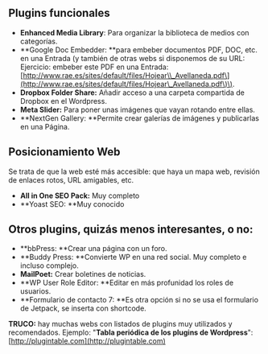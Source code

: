 ## Plugins funcionales

* **Enhanced Media Library**: Para organizar la biblioteca de medios con categorías.
* **Google Doc Embedder: **para embeber documentos PDF, DOC, etc. en una Entrada \(y también de otras webs si disponemos de su URL: Ejercicio: embeber este PDF en una Entrada: [http://www.rae.es/sites/default/files/Hojear\\_Avellaneda.pdf\](http://www.rae.es/sites/default/files/Hojear\_Avellaneda.pdf\)\).
* **Dropbox Folder Share:** Añadir acceso a una carpeta compartida de Dropbox en el Wordpress.
* **Meta Slider:** Para poner unas imágenes que vayan rotando entre ellas.
* **NextGen Gallery: **Permite crear galerías de imágenes y publicarlas en una Página.

## Posicionamiento Web

Se trata de que la web esté más accesible: que haya un mapa web, revisión de enlaces rotos, URL amigables, etc.

* **All in One SEO Pack:** Muy completo
* **Yoast SEO: **Muy conocido

## Otros plugins, quizás menos interesantes, o no:

* **bbPress: **Crear una página con un foro.
* **Buddy Press: **Convierte WP en una red social. Muy completo e incluso complejo.
* **MailPoet:** Crear boletines de noticias.
* **WP User Role Editor: **Editar en más profunidad los roles de usuarios.
* **Formulario de contacto 7: **Es otra opción si no se usa el formulario de Jetpack, se inserta con shortcode.

**TRUCO:** hay muchas webs con listados de plugins muy utilizados y recomendados. Ejemplo: "**Tabla periódica de los plugins de Wordpress**": [http://plugintable.com](http://plugintable.com)

